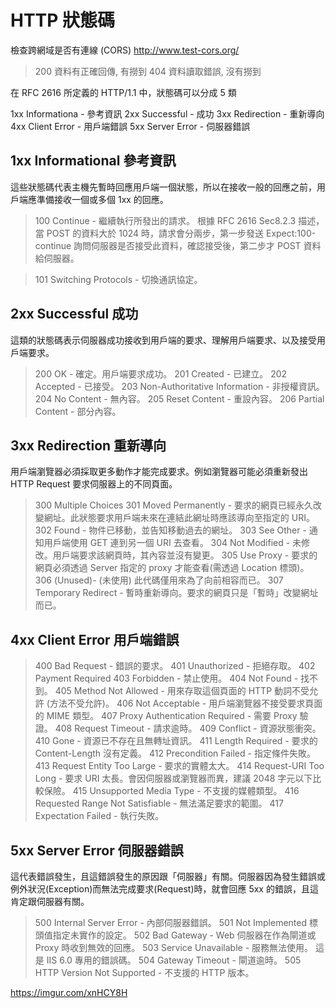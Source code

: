 # HTTP 狀態碼

檢查跨網域是否有連線 (CORS)
http://www.test-cors.org/


> 200 資料有正確回傳, 有撈到
> 404 資料讀取錯誤, 沒有撈到

在 RFC 2616 所定義的 HTTP/1.1 中，狀態碼可以分成 5 類

1xx Informationa - 參考資訊
2xx Successful - 成功
3xx Redirection - 重新導向
4xx Client Error - 用戶端錯誤
5xx Server Error - 伺服器錯誤

## 1xx Informational 參考資訊

這些狀態碼代表主機先暫時回應用戶端一個狀態，所以在接收一般的回應之前，用戶端應準備接收一個或多個 1xx 的回應。

> 100 Continue - 繼續執行所發出的請求。
根據 RFC 2616 Sec8.2.3 描述，當 POST 的資料大於 1024 時，請求會分兩步，第一步發送 Expect:100-continue 詢問伺服器是否接受此資料，確認接受後，第二步才 POST 資料給伺服器。

> 101 Switching Protocols - 切換通訊協定。

## 2xx Successful 成功
這類的狀態碼表示伺服器成功接收到用戶端的要求、理解用戶端要求、以及接受用戶端要求。

> 200 OK - 確定。用戶端要求成功。
> 201 Created - 已建立。
> 202 Accepted - 已接受。
> 203 Non-Authoritative Information - 非授權資訊。
> 204 No Content - 無內容。
> 205 Reset Content - 重設內容。
> 206 Partial Content - 部分內容。

## 3xx Redirection 重新導向
用戶端瀏覽器必須採取更多動作才能完成要求。例如瀏覽器可能必須重新發出 HTTP Request 要求伺服器上的不同頁面。

> 300 Multiple Choices
> 301 Moved Permanently - 要求的網頁已經永久改變網址。此狀態要求用戶端未來在連結此網址時應該導向至指定的 URI。
> 302 Found - 物件已移動，並告知移動過去的網址。
> 303 See Other - 通知用戶端使用 GET 連到另一個 URI 去查看。
> 304 Not Modified - 未修改。用戶端要求該網頁時，其內容並沒有變更。
> 305 Use Proxy - 要求的網頁必須透過 Server 指定的 proxy 才能查看(需透過 Location 標頭)。
> 306 (Unused)- (未使用) 此代碼僅用來為了向前相容而已。
> 307 Temporary Redirect - 暫時重新導向。要求的網頁只是「暫時」改變網址而已。

## 4xx Client Error 用戶端錯誤
> 400 Bad Request - 錯誤的要求。
> 401 Unauthorized - 拒絕存取。
> 402 Payment Required
> 403 Forbidden - 禁止使用。
> 404 Not Found - 找不到。
> 405 Method Not Allowed - 用來存取這個頁面的 HTTP 動詞不受允許 (方法不受允許)。
> 406 Not Acceptable - 用戶端瀏覽器不接受要求頁面的 MIME 類型。
> 407 Proxy Authentication Required - 需要 Proxy 驗證。
> 408 Request Timeout - 請求逾時。
> 409 Conflict - 資源狀態衝突。
> 410 Gone - 資源已不存在且無轉址資訊。
> 411 Length Required - 要求的 Content-Length 沒有定義。
> 412 Precondition Failed - 指定條件失敗。
> 413 Request Entity Too Large - 要求的實體太大。
> 414 Request-URI Too Long - 要求 URI 太長。會因伺服器或瀏覽器而異，建議 2048 字元以下比較保險。
> 415 Unsupported Media Type - 不支援的媒體類型。
> 416 Requested Range Not Satisfiable - 無法滿足要求的範圍。
> 417 Expectation Failed - 執行失敗。

## 5xx Server Error 伺服器錯誤
這代表錯誤發生，且這錯誤發生的原因跟「伺服器」有關。伺服器因為發生錯誤或例外狀況(Exception)而無法完成要求(Request)時，就會回應 5xx 的錯誤，且這肯定跟伺服器有關。

> 500 Internal Server Error - 內部伺服器錯誤。
> 501 Not Implemented  標頭值指定未實作的設定。
> 502 Bad Gateway - Web 伺服器在作為閘道或 Proxy 時收到無效的回應。
> 503 Service Unavailable - 服務無法使用。 這是 IIS 6.0 專用的錯誤碼。
> 504 Gateway Timeout - 閘道逾時。
>  505 HTTP Version Not Supported - 不支援的 HTTP 版本。

https://imgur.com/xnHCY8H
